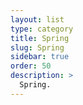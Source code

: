 ```yaml
---
layout: list
type: category
title: Spring
slug: Spring
sidebar: true
order: 50
description: >
  Spring.
---
```

